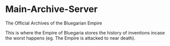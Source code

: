 # Main-Archive-Server
The Official Archives of the Bluegarian Empire

This is where the Empire of Bluegaria stores the history of inventions incase the worst happens (eg. The Empire is attacked to near
death). 
